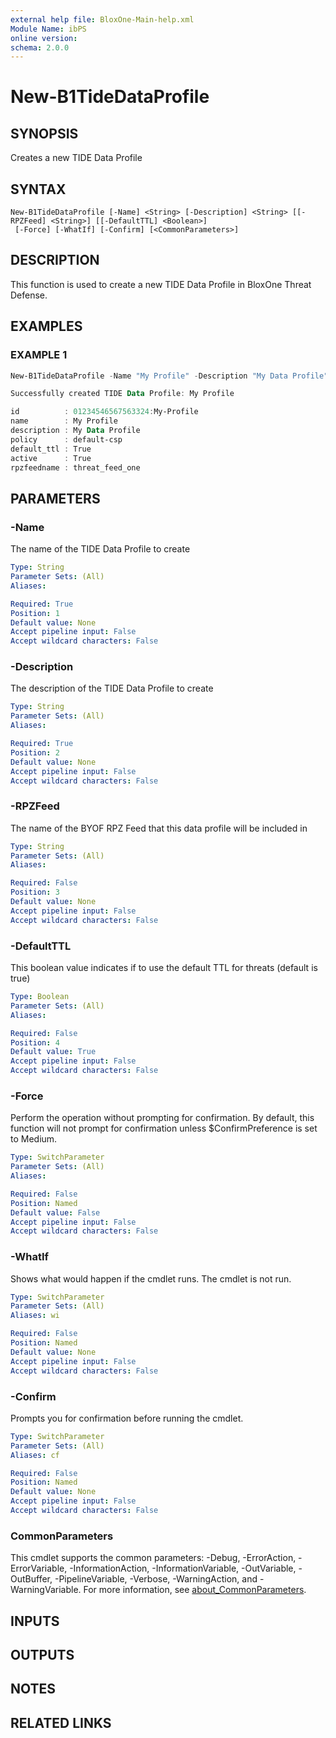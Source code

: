 ```yaml
---
external help file: BloxOne-Main-help.xml
Module Name: ibPS
online version:
schema: 2.0.0
---
```


# New-B1TideDataProfile

## SYNOPSIS
Creates a new TIDE Data Profile

## SYNTAX

```
New-B1TideDataProfile [-Name] <String> [-Description] <String> [[-RPZFeed] <String>] [[-DefaultTTL] <Boolean>]
 [-Force] [-WhatIf] [-Confirm] [<CommonParameters>]
```

## DESCRIPTION
This function is used to create a new TIDE Data Profile in BloxOne Threat Defense.

## EXAMPLES

### EXAMPLE 1
```powershell
New-B1TideDataProfile -Name "My Profile" -Description "My Data Profile" -RPZFeed "threat_feed_one" -DefaultTTL $true

Successfully created TIDE Data Profile: My Profile

id          : 01234546567563324:My-Profile
name        : My Profile
description : My Data Profile
policy      : default-csp
default_ttl : True
active      : True
rpzfeedname : threat_feed_one
```

## PARAMETERS

### -Name
The name of the TIDE Data Profile to create

```yaml
Type: String
Parameter Sets: (All)
Aliases:

Required: True
Position: 1
Default value: None
Accept pipeline input: False
Accept wildcard characters: False
```

### -Description
The description of the TIDE Data Profile to create

```yaml
Type: String
Parameter Sets: (All)
Aliases:

Required: True
Position: 2
Default value: None
Accept pipeline input: False
Accept wildcard characters: False
```

### -RPZFeed
The name of the BYOF RPZ Feed that this data profile will be included in

```yaml
Type: String
Parameter Sets: (All)
Aliases:

Required: False
Position: 3
Default value: None
Accept pipeline input: False
Accept wildcard characters: False
```

### -DefaultTTL
This boolean value indicates if to use the default TTL for threats (default is true)

```yaml
Type: Boolean
Parameter Sets: (All)
Aliases:

Required: False
Position: 4
Default value: True
Accept pipeline input: False
Accept wildcard characters: False
```

### -Force
Perform the operation without prompting for confirmation.
By default, this function will not prompt for confirmation unless $ConfirmPreference is set to Medium.

```yaml
Type: SwitchParameter
Parameter Sets: (All)
Aliases:

Required: False
Position: Named
Default value: False
Accept pipeline input: False
Accept wildcard characters: False
```

### -WhatIf
Shows what would happen if the cmdlet runs.
The cmdlet is not run.

```yaml
Type: SwitchParameter
Parameter Sets: (All)
Aliases: wi

Required: False
Position: Named
Default value: None
Accept pipeline input: False
Accept wildcard characters: False
```

### -Confirm
Prompts you for confirmation before running the cmdlet.

```yaml
Type: SwitchParameter
Parameter Sets: (All)
Aliases: cf

Required: False
Position: Named
Default value: None
Accept pipeline input: False
Accept wildcard characters: False
```

### CommonParameters
This cmdlet supports the common parameters: -Debug, -ErrorAction, -ErrorVariable, -InformationAction, -InformationVariable, -OutVariable, -OutBuffer, -PipelineVariable, -Verbose, -WarningAction, and -WarningVariable. For more information, see [about_CommonParameters](http://go.microsoft.com/fwlink/?LinkID=113216).

## INPUTS

## OUTPUTS

## NOTES

## RELATED LINKS
